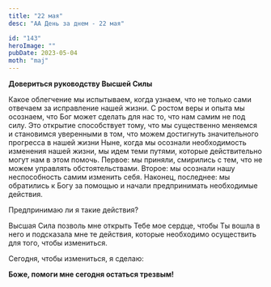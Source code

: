 ```yaml
---
title: "22 мая"
desc: "АА День за днем - 22 мая"

id: "143"
heroImage: ""
pubDate: 2023-05-04
moth: "maj"
---
```


**Довериться руководству Высшей Силы**

Какое облегчение мы испытываем, когда узнаем, что не только сами отвечаем за
исправление нашей жизни. С ростом веры и опыта мы осознаем, что Бог может
сделать для нас то, что нам самим не под силу. Это открытие способствует тому,
что мы существенно меняемся и становимся уверенными в том, что можем
достигнуть значительного прогресса в нашей жизни Ныне, когда мы осознали
необходимость изменения нашей жизни, мы идем теми путями, которые
действительно могут нам в этом помочь. Первое: мы приняли, смирились с тем,
что не можем управлять обстоятельствами. Второе: мы осознали нашу
неспособность самим изменить себя. Наконец, последнее: мы обратились к Богу за
помощью и начали предпринимать необходимые действия.

Предпринимаю ли я такие действия?

Высшая Сила позволь мне открыть Тебе мое сердце, чтобы Ты вошла в него и
подсказала мне те действия, которые необходимо осуществить для того, чтобы
измениться.

Сегодня, чтобы измениться, я сделаю:

**Боже, помоги мне сегодня остаться трезвым!**
